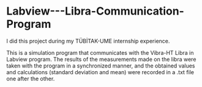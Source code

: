 # Labview---Libra-Communication-Program
I did this project during my TÜBİTAK-UME internship experience.

This is a simulation program that communicates with the Vibra-HT Libra in Labview program. The results of the measurements made on the libra were taken with the program in a synchronized manner, and the obtained values and calculations (standard deviation and mean) were recorded in a .txt file one after the other.

